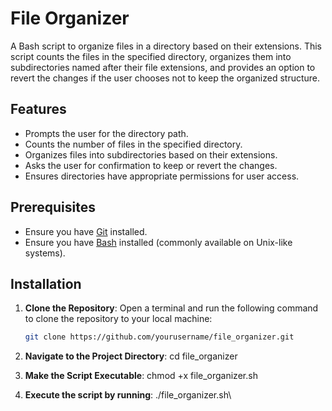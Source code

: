 # File Organizer

A Bash script to organize files in a directory based on their extensions. This script counts the files in the specified directory, organizes them into subdirectories named after their file extensions, and provides an option to revert the changes if the user chooses not to keep the organized structure.

## Features

- Prompts the user for the directory path.
- Counts the number of files in the specified directory.
- Organizes files into subdirectories based on their extensions.
- Asks the user for confirmation to keep or revert the changes.
- Ensures directories have appropriate permissions for user access.

## Prerequisites

- Ensure you have [Git](https://git-scm.com/) installed.
- Ensure you have [Bash](https://www.gnu.org/software/bash/) installed (commonly available on Unix-like systems).

## Installation

1. **Clone the Repository**:
   Open a terminal and run the following command to clone the repository to your local machine:
   ```bash
   git clone https://github.com/yourusername/file_organizer.git
2. **Navigate to the Project Directory**:
  cd file_organizer

3. **Make the Script Executable**:
  chmod +x file_organizer.sh

4. **Execute the script by running**:
  ./file_organizer.sh\
